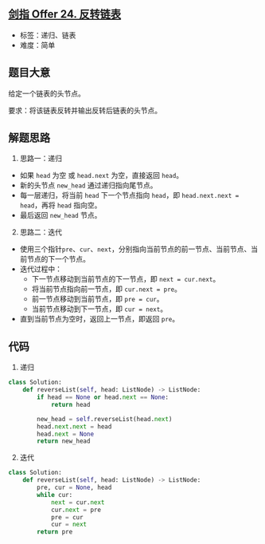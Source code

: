## [剑指 Offer 24. 反转链表](https://leetcode-cn.com/problems/fan-zhuan-lian-biao-lcof/)

- 标签：递归、链表
- 难度：简单

## 题目大意

给定一个链表的头节点。

要求：将该链表反转并输出反转后链表的头节点。

## 解题思路

1. 思路一：递归

- 如果 `head` 为空 或 `head.next` 为空，直接返回 `head`。
- 新的头节点 `new_head` 通过递归指向尾节点。
- 每一层递归，将当前 `head` 下一个节点指向 `head`，即 `head.next.next = head`，再将 `head` 指向空。
- 最后返回 `new_head` 节点。

2. 思路二：迭代

- 使用三个指针`pre`、`cur`、`next`，分别指向当前节点的前一节点、当前节点、当前节点的下一个节点。
- 迭代过程中：
  - 下一节点移动到当前节点的下一节点，即 `next = cur.next`。
  - 将当前节点指向前一节点，即 `cur.next = pre`。
  - 前一节点移动到当前节点，即 `pre = cur`。
  - 当前节点移动到下一节点，即 `cur = next`。
- 直到当前节点为空时，返回上一节点，即返回 `pre`。

## 代码

1. 递归

```Python
class Solution:
    def reverseList(self, head: ListNode) -> ListNode:
        if head == None or head.next == None:
            return head

        new_head = self.reverseList(head.next)
        head.next.next = head
        head.next = None
        return new_head
```

2. 迭代

```Python
class Solution:
    def reverseList(self, head: ListNode) -> ListNode:
        pre, cur = None, head
        while cur:
            next = cur.next
            cur.next = pre
            pre = cur
            cur = next
        return pre
```


